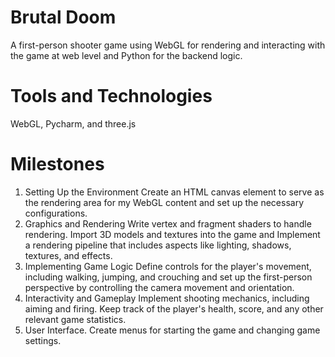 # Brutal Doom
A first-person shooter game using WebGL for rendering and interacting with the game at web level  and Python for the backend logic.

# Tools and Technologies
WebGL, Pycharm, and three.js

# Milestones
1. Setting Up the Environment
Create an HTML canvas element to serve as the rendering area for my WebGL content and set up the necessary configurations.
2. Graphics and Rendering
Write vertex and fragment shaders to handle rendering. Import 3D models and textures into the game and Implement a rendering pipeline that includes aspects like lighting, shadows, textures, and effects.
3. Implementing Game Logic
Define controls for the player's movement, including walking, jumping, and crouching and set up the first-person perspective by controlling the camera movement and orientation.
4. Interactivity and Gameplay
Implement shooting mechanics, including aiming and firing. Keep track of the player's health, score, and any other relevant game statistics.
5. User Interface.
Create menus for starting the game and changing game settings.